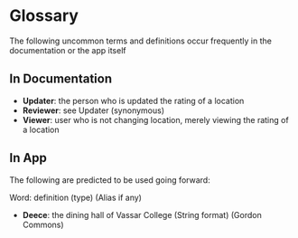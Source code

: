 # Glossary 
The following uncommon terms and definitions occur frequently in the documentation or the app itself

## In Documentation

* __Updater__: the person who is updated the rating of a location 
* __Reviewer__: see Updater (synonymous)
* __Viewer__: user who is not changing location, merely viewing the rating of a location

## In App 

The following are predicted to be used going forward:

Word: definition (type) (Alias if any)
* __Deece__:  the dining hall of Vassar College (String format) (Gordon Commons)

